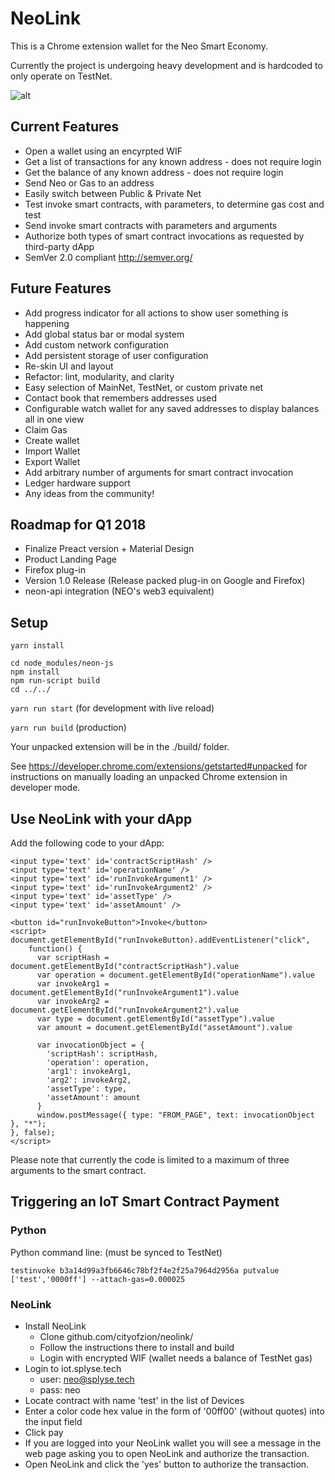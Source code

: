 # NeoLink

This is a Chrome extension wallet for the Neo Smart Economy.

Currently the project is undergoing heavy development and is hardcoded to only operate on TestNet.

![alt](https://i.gyazo.com/816b21e8fcbb35073919603c9d6030c1.gif)


## Current Features

* Open a wallet using an encyrpted WIF
* Get a list of transactions for any known address - does not require login
* Get the balance of any known address - does not require login
* Send Neo or Gas to an address
* Easily switch between Public & Private Net
* Test invoke smart contracts, with parameters, to determine gas cost and test
* Send invoke smart contracts with parameters and arguments
* Authorize both types of smart contract invocations as requested by third-party dApp
* SemVer 2.0 compliant http://semver.org/


## Future Features

*    Add progress indicator for all actions to show user something is happening
*    Add global status bar or modal system
*    Add custom network configuration
*    Add persistent storage of user configuration
*    Re-skin UI and layout
*    Refactor: lint, modularity, and clarity
*    Easy selection of MainNet, TestNet, or custom private net
*    Contact book that remembers addresses used
*    Configurable watch wallet for any saved addresses to display balances all in one view
*    Claim Gas
*    Create wallet
*    Import Wallet
*    Export Wallet
*    Add arbitrary number of arguments for smart contract invocation
*    Ledger hardware support
*    Any ideas from the community!

## Roadmap for Q1 2018

* Finalize Preact version + Material Design
* Product Landing Page
* Firefox plug-in
* Version 1.0 Release (Release packed plug-in on Google and Firefox)
* neon-api integration (NEO's web3 equivalent)


## Setup

`yarn install`

```
cd node_modules/neon-js
npm install
npm run-script build
cd ../../
```

`yarn run start` (for development with live reload)

`yarn run build` (production)


Your unpacked extension will be in the ./build/ folder.

See https://developer.chrome.com/extensions/getstarted#unpacked for instructions on manually loading an unpacked Chrome extension in developer mode.

## Use NeoLink with your dApp

Add the following code to your dApp:


```
<input type='text' id='contractScriptHash' />
<input type='text' id='operationName' />
<input type='text' id='runInvokeArgument1' />
<input type='text' id='runInvokeArgument2' />
<input type='text' id='assetType' />
<input type='text' id='assetAmount' />

<button id="runInvokeButton">Invoke</button>
<script>
document.getElementById("runInvokeButton).addEventListener("click",
    function() {
      var scriptHash = document.getElementById("contractScriptHash").value
      var operation = document.getElementById("operationName").value
      var invokeArg1 = document.getElementById("runInvokeArgument1").value
      var invokeArg2 = document.getElementById("runInvokeArgument2").value
      var type = document.getElementById("assetType").value
      var amount = document.getElementById("assetAmount").value

      var invocationObject = {
        'scriptHash': scriptHash,
        'operation': operation,
        'arg1': invokeArg1,
        'arg2': invokeArg2,
        'assetType': type,
        'assetAmount': amount
      }
      window.postMessage({ type: "FROM_PAGE", text: invocationObject }, "*");
}, false);
</script>
```

Please note that currently the code is limited to a maximum of three arguments to the smart contract.


## Triggering an IoT Smart Contract Payment

### Python

Python command line: (must be synced to TestNet)
```
testinvoke b3a14d99a3fb6646c78bf2f4e2f25a7964d2956a putvalue ['test','0000ff'] --attach-gas=0.000025

```

### NeoLink

- Install NeoLink
    - Clone github.com/cityofzion/neolink/
    - Follow the instructions there to install and build
    - Login with encrypted WIF (wallet needs a balance of TestNet gas)
- Login to iot.splyse.tech
    - user: neo@splyse.tech
    - pass: neo
- Locate contract with name 'test' in the list of Devices
- Enter a color code hex value in the form of '00ff00' (without quotes) into the input field
- Click pay
- If you are logged into your NeoLink wallet you will see a message in the web page asking you to open NeoLink and authorize the transaction.
- Open NeoLink and click the 'yes' button to authorize the transaction.

